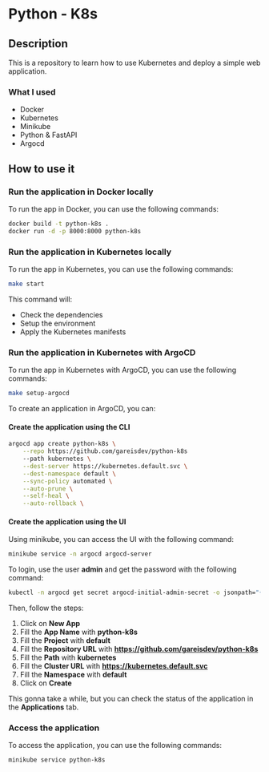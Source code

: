 # Python - K8s

## Description

This is a repository to learn how to use Kubernetes and deploy a simple web application.

### What I used
+ Docker
+ Kubernetes
+ Minikube
+ Python & FastAPI
+ Argocd

## How to use it

### Run the application in Docker locally

To run the app in Docker, you can use the following commands:

```bash
docker build -t python-k8s .
docker run -d -p 8000:8000 python-k8s
```

### Run the application in Kubernetes locally

To run the app in Kubernetes, you can use the following commands:

```bash
make start
```

This command will:
+ Check the dependencies
+ Setup the environment
+ Apply the Kubernetes manifests


### Run the application in Kubernetes with ArgoCD

To run the app in Kubernetes with ArgoCD, you can use the following commands:

```bash
make setup-argocd
```

To create an application in ArgoCD, you can:

#### Create the application using the CLI

```bash
argocd app create python-k8s \
    --repo https://github.com/gareisdev/python-k8s
    --path kubernetes \
    --dest-server https://kubernetes.default.svc \
    --dest-namespace default \
    --sync-policy automated \
    --auto-prune \
    --self-heal \
    --auto-rollback \
```

#### Create the application using the UI

Using minikube, you can access the UI with the following command:

```bash
minikube service -n argocd argocd-server
```

To login, use the user **admin** and get the password with the following command:

```bash
kubectl -n argocd get secret argocd-initial-admin-secret -o jsonpath="{.data.password}" | base64 -d
```

Then, follow the steps:

1. Click on **New App**
2. Fill the **App Name** with **python-k8s**
3. Fill the **Project** with **default**
4. Fill the **Repository URL** with **https://github.com/gareisdev/python-k8s**
5. Fill the **Path** with **kubernetes**
6. Fill the **Cluster URL** with **https://kubernetes.default.svc**
7. Fill the **Namespace** with **default**
8. Click on **Create**

This gonna take a while, but you can check the status of the application in the **Applications** tab.

### Access the application

To access the application, you can use the following commands:

```bash
minikube service python-k8s
```
